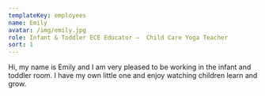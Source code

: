 ```yaml
---
templateKey: employees
name: Emily
avatar: /img/emily.jpg
role: Infant & Toddler ECE Educator –  Child Care Yoga Teacher
sort: 1
---
```

Hi, my name is Emily and I am very pleased to be working in the infant and toddler room. I have my own little one and enjoy watching children learn and grow.
